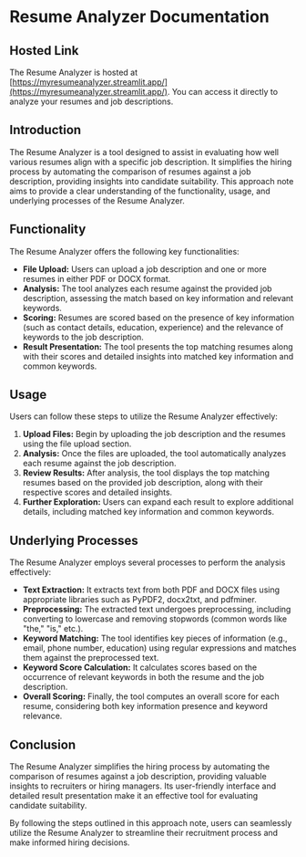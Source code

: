 # Resume Analyzer Documentation

## Hosted Link

The Resume Analyzer is hosted at [https://myresumeanalyzer.streamlit.app/](https://myresumeanalyzer.streamlit.app/). You can access it directly to analyze your resumes and job descriptions.


## Introduction

The Resume Analyzer is a tool designed to assist in evaluating how well various resumes align with a specific job description. It simplifies the hiring process by automating the comparison of resumes against a job description, providing insights into candidate suitability. This approach note aims to provide a clear understanding of the functionality, usage, and underlying processes of the Resume Analyzer.

## Functionality

The Resume Analyzer offers the following key functionalities:

- **File Upload:** Users can upload a job description and one or more resumes in either PDF or DOCX format.
- **Analysis:** The tool analyzes each resume against the provided job description, assessing the match based on key information and relevant keywords.
- **Scoring:** Resumes are scored based on the presence of key information (such as contact details, education, experience) and the relevance of keywords to the job description.
- **Result Presentation:** The tool presents the top matching resumes along with their scores and detailed insights into matched key information and common keywords.

## Usage

Users can follow these steps to utilize the Resume Analyzer effectively:

1. **Upload Files:** Begin by uploading the job description and the resumes using the file upload section.
2. **Analysis:** Once the files are uploaded, the tool automatically analyzes each resume against the job description.
3. **Review Results:** After analysis, the tool displays the top matching resumes based on the provided job description, along with their respective scores and detailed insights.
4. **Further Exploration:** Users can expand each result to explore additional details, including matched key information and common keywords.

## Underlying Processes

The Resume Analyzer employs several processes to perform the analysis effectively:

- **Text Extraction:** It extracts text from both PDF and DOCX files using appropriate libraries such as PyPDF2, docx2txt, and pdfminer.
- **Preprocessing:** The extracted text undergoes preprocessing, including converting to lowercase and removing stopwords (common words like "the," "is," etc.).
- **Keyword Matching:** The tool identifies key pieces of information (e.g., email, phone number, education) using regular expressions and matches them against the preprocessed text.
- **Keyword Score Calculation:** It calculates scores based on the occurrence of relevant keywords in both the resume and the job description.
- **Overall Scoring:** Finally, the tool computes an overall score for each resume, considering both key information presence and keyword relevance.

## Conclusion

The Resume Analyzer simplifies the hiring process by automating the comparison of resumes against a job description, providing valuable insights to recruiters or hiring managers. Its user-friendly interface and detailed result presentation make it an effective tool for evaluating candidate suitability.

By following the steps outlined in this approach note, users can seamlessly utilize the Resume Analyzer to streamline their recruitment process and make informed hiring decisions.

